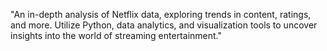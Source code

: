 "An in-depth analysis of Netflix data, exploring trends in content, ratings, and more. Utilize Python, data analytics, and visualization tools to uncover insights into the world of streaming entertainment."
